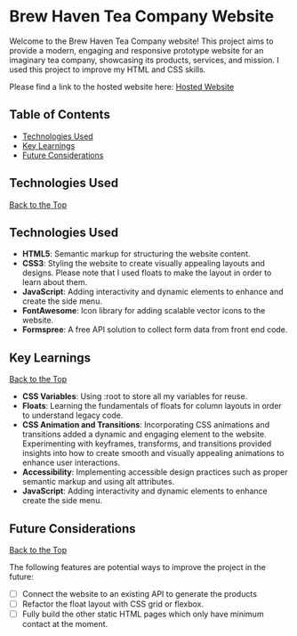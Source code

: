# Brew Haven Tea Company Website

Welcome to the Brew Haven Tea Company website! This project aims to provide a modern, engaging and responsive prototype website for an imaginary tea company, showcasing its products, services, and mission. I used this project to improve my HTML and CSS skills.

Please find a link to the hosted website here:
<a href="https://brew-haven-tea.netlify.app/" target="_blank">Hosted Website</a>

## Table of Contents

- [Technologies Used](#technologies-used)
- [Key Learnings](#key-learnings)
- [Future Considerations](#future-considerations)

## Technologies Used

[Back to the Top](#table-of-contents)

## Technologies Used

- **HTML5**: Semantic markup for structuring the website content.
- **CSS3**: Styling the website to create visually appealing layouts and designs. Please note that I used floats to make the layout in order to learn about them.
- **JavaScript**: Adding interactivity and dynamic elements to enhance and create the side menu.
- **FontAwesome**: Icon library for adding scalable vector icons to the website.
- **Formspree**: A free API solution to collect form data from front end code.

## Key Learnings

[Back to the Top](#table-of-contents)

- **CSS Variables**: Using :root to store all my variables for reuse.
- **Floats**: Learning the fundamentals of floats for column layouts in order to understand legacy code.
- **CSS Animation and Transitions**: Incorporating CSS animations and transitions added a dynamic and engaging element to the website. Experimenting with keyframes, transforms, and transitions provided insights into how to create smooth and visually appealing animations to enhance user interactions.
- **Accessibility**: Implementing accessible design practices such as proper semantic markup and using alt attributes.
- **JavaScript**: Adding interactivity and dynamic elements to enhance create the side menu.

## Future Considerations

[Back to the Top](#table-of-contents)

The following features are potential ways to improve the project in the future:

- [ ] Connect the website to an existing API to generate the products
- [ ] Refactor the float layout with CSS grid or flexbox.
- [ ] Fully build the other static HTML pages which only have minimum contact at the moment.
